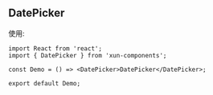 ## DatePicker

使用:

```tsx
import React from 'react';
import { DatePicker } from 'xun-components';

const Demo = () => <DatePicker>DatePicker</DatePicker>;

export default Demo;
```
